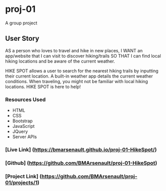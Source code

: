 # proj-01
A group project

## User Story

AS a person who loves to travel and hike in new places,
I WANT an app/website that I can visit to discover hiking/trails
SO THAT I can find local hiking locations and be aware of the current weather.

HIKE SPOT allows a user to search for the nearest hiking trails by inputting their current location. A built-in weather app details the current weather conditions.
When traveling, you might not be familiar with local hiking locations. HIKE SPOT is here to help!

### Resources Used
* HTML
* CSS
* Bootstrap
* JavaScript
* JQuery
* Server APIs



### [Live Link] (https://bmarsenault.github.io/proj-01-HikeSpot/)
### [Github] (https://github.com/BMArsenault/proj-01-HikeSpot)
### [Project Link] (https://github.com/BMArsenault/proj-01/projects/1)
